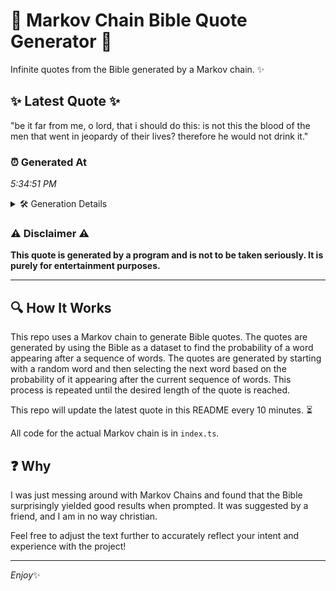 # 📖 Markov Chain Bible Quote Generator 📖

Infinite quotes from the Bible generated by a Markov chain. ✨

## ✨ Latest Quote ✨
"be it far from me, o lord, that i should do this: is not this the blood of the men that went in jeopardy of their lives? therefore he would not drink it."

### ⏰ Generated At
*5:34:51 PM*

<details>
    <summary>🛠️ Generation Details</summary>
    <p>
        <strong>🌱 Seed:</strong> be<br>
        <strong>🔄 Iterations:</strong> 32<br>
        <strong>📜 Context History:</strong><br>[ be ]: it<br>[ be, it ]: far<br>[ be, it, far ]: from<br>[ be, it, far, from ]: me,<br>[ be, it, far, from, me, ]: o<br>[ be, it, far, from, me,, o ]: lord,<br>[ it, far, from, me,, o, lord, ]: that<br>[ far, from, me,, o, lord,, that ]: i<br>[ from, me,, o, lord,, that, i ]: should<br>[ me,, o, lord,, that, i, should ]: do<br>[ o, lord,, that, i, should, do ]: this:<br>[ lord,, that, i, should, do, this: ]: is<br>[ that, i, should, do, this:, is ]: not<br>[ i, should, do, this:, is, not ]: this<br>[ should, do, this:, is, not, this ]: the<br>[ do, this:, is, not, this, the ]: blood<br>[ this:, is, not, this, the, blood ]: of<br>[ is, not, this, the, blood, of ]: the<br>[ not, this, the, blood, of, the ]: men<br>[ this, the, blood, of, the, men ]: that<br>[ the, blood, of, the, men, that ]: went<br>[ blood, of, the, men, that, went ]: in<br>[ of, the, men, that, went, in ]: jeopardy<br>[ the, men, that, went, in, jeopardy ]: of<br>[ men, that, went, in, jeopardy, of ]: their<br>[ that, went, in, jeopardy, of, their ]: lives?<br>[ went, in, jeopardy, of, their, lives? ]: therefore<br>[ in, jeopardy, of, their, lives?, therefore ]: he<br>[ jeopardy, of, their, lives?, therefore, he ]: would<br>[ of, their, lives?, therefore, he, would ]: not<br>[ their, lives?, therefore, he, would, not ]: drink<br>[ lives?, therefore, he, would, not, drink ]: it.<br>
    </p>
</details>

### ⚠️ Disclaimer ⚠️
**This quote is generated by a program and is not to be taken seriously. It is purely for entertainment purposes.**

---

## 🔍 How It Works

This repo uses a Markov chain to generate Bible quotes. The quotes are generated by using the Bible as a dataset to find the probability of a word appearing after a sequence of words. The quotes are generated by starting with a random word and then selecting the next word based on the probability of it appearing after the current sequence of words. This process is repeated until the desired length of the quote is reached.

This repo will update the latest quote in this README every 10 minutes. ⏳

All code for the actual Markov chain is in `index.ts`.

## ❓ Why

I was just messing around with Markov Chains and found that the Bible surprisingly yielded good results when prompted. 
It was suggested by a friend, and I am in no way christian.

Feel free to adjust the text further to accurately reflect your intent and experience with the project!

---

*Enjoy*✨
